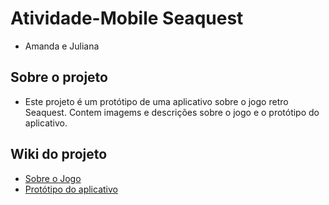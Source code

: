 # Atividade-Mobile Seaquest
- Amanda e Juliana<br>
## Sobre o projeto
- Este projeto é um protótipo de uma aplicativo sobre o jogo retro Seaquest. Contem imagems e descrições sobre o jogo e o protótipo do aplicativo.
## Wiki do projeto
- <a href="https://github.com/Amanda-Meneghin/Atividade-Mobile/wiki/Sobre-o-Jogo">Sobre o Jogo</a>
- <a href="https://github.com/Amanda-Meneghin/Atividade-Mobile/wiki/Prot%C3%B3tipo-do-Aplicativo">Protótipo do aplicativo</a>
